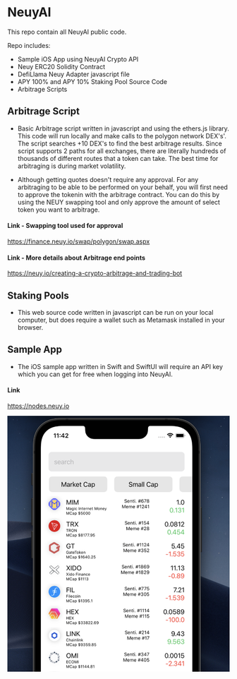 # NeuyAI

This repo contain all NeuyAI public code.

Repo includes:

- Sample iOS App using NeuyAI Crypto API
- Neuy ERC20 Solidity Contract
- DefiLlama Neuy Adapter javascript file
- APY 100% and APY 10% Staking Pool Source Code
- Arbitrage Scripts

## Arbitrage Script
- Basic Arbitrage script written in javascript and using the ethers.js library. This code will run locally and make calls to the polygon network DEX's'. The script searches +10 DEX's to find the best arbitrage results. Since script supports 2 paths for all exchanges, there are literally hundreds of thousands of different routes that a token can take. The best time for arbitraging is during market volatility.

- Although getting quotes doesn't require any approval. For any arbitraging to be able to be performed on your behalf, you will first need to approve the tokenin with the arbitrage contract. You can do this by using the NEUY swapping tool and only approve the amount of select token you want to arbitrage.

#### Link - Swapping tool used for approval

https://finance.neuy.io/swap/polygon/swap.aspx

#### Link - More details about Arbitrage end points

https://neuy.io/creating-a-crypto-arbitrage-and-trading-bot


## Staking Pools 

- This web source code written in javascript can be run on your local computer, but does require a wallet such as Metamask installed in your browser.

## Sample App

- The iOS sample app written in Swift and SwiftUI will require an API key which you can get for free when logging into NeuyAI. 

#### Link

https://nodes.neuy.io

![alt text](https://github.com/NEUYTeam/NeuyAI/blob/main/NeuyDeFi/Screen%20Shot%202022-06-09%20at%2011.42.47%20AM.png)
